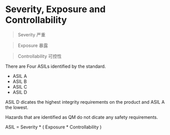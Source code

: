 # Severity, Exposure and Controllability

> Severity 严重

> Exposure 暴露

> Controllability 可控性

There are Four ASILs identified by the standard.

* ASIL A
* ASIL B
* ASIL C
* ASIL D

ASIL D dicates the highest integrity requirements on the product and ASIL A the lowest.

Hazards that are identified as QM do not dicate any safety requirements.

ASIL = Severity * ( Exposure * Controllability )
